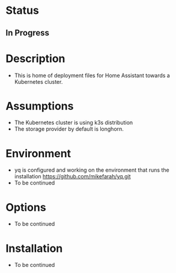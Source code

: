 # Status
## In Progress
# Description
- This is home of deployment files for Home Assistant towards a Kubernetes cluster.
# Assumptions
- The Kubernetes cluster is using k3s distribution
- The storage provider by default is longhorn. 
# Environment
- yq is configured and working on the environment that runs the installation https://github.com/mikefarah/yq.git
- To be continued
# Options
- To be continued
# Installation
- To be continued

